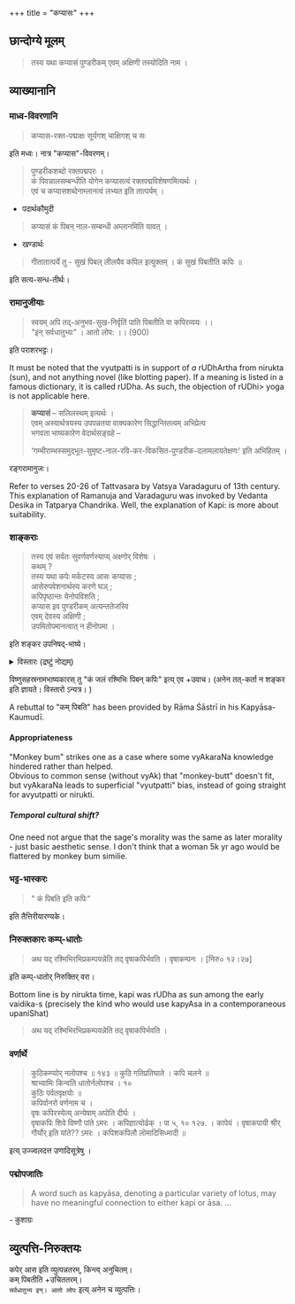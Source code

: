+++
title = "कप्यासः"
+++

## छान्दोग्ये मूलम्
> तस्य यथा कप्यासं पुण्डरीकम् एवम् अक्षिणी तस्योदिति नाम ।


## व्याख्यानानि
### माध्व-विवरणानि

> कप्यास-रक्त-पद्माक्षः सूर्यगश् चाक्षिगश् च सः 

इति मध्वः। नात्र "कप्यास"-विवरणम्। 

> पुण्डरीकशब्दो रक्तपद्मपरः ।  
कं पिवन्नालसम्बन्धीति योगेन कप्यासत्वं रक्तपद्मविशेषणमित्यर्थः ।  
एवं च कप्यासशब्देनाम्लानत्वं लभ्यत इति तात्पर्यम् । 

- पदार्थकौमुदी

> कप्यासं कं पिबन् नाल-सम्बन्धी अम्लानमिति यावत् ।

- खण्डार्थः

>  गीतातात्पर्ये तु - सुखं पिबल् लीलयैव कपिल इत्युक्तम् । कं सुखं पिबतीति कपिः ॥ 

इति सत्य-सन्ध-तीर्थः। 


### रामानुजीयाः
> स्वयम् अपि तद्-अनुभव-सुख-निर्वृतिं पाति पिबतीति वा कपिरव्ययः ।।  
"इन् सर्वधातुभ्यः” । आतो लोप: ।।  (900)

इति पराशरभट्टः। 

It must be noted that the vyutpatti is in support of _a_ rUDhArtha from nirukta (sun), and not anything novel (like blotting paper). If a meaning is listed in a famous dictionary, it is called rUDha. As such, the objection of rUDhi> yoga is not applicable here.


> **कप्यासं** – सलिलस्थम् इत्यर्थः ।  
एवम् अस्यार्थत्रयस्य उपपन्नतया वाक्यकारेण सिद्धान्तितत्वम् अभिप्रेत्य  
भगवता भाष्यकारेण वेदार्थसङ्ग्रहे –  
> 
> ‘गम्भीराम्भस्समुद्भूत-सुमृष्ट-नाल-रवि-कर-विकसित-पुण्डरीक-दलामलायतेक्षणः’ इति अभिहितम् ।

रङ्गरामानुजः।

Refer to verses 20-26 of Tattvasara by Vatsya Varadaguru of 13th century. This explanation of Ramanuja and Varadaguru was invoked by Vedanta Desika in Tatparya Chandrika. Well, the explanation of Kapi: is more about suitability.



### शाङ्कराः
> तस्य एवं सर्वतः सुवर्णवर्णस्याप्य् अक्ष्णोर् विशेषः ।  
कथम् ?  
तस्य यथा कपेः मर्कटस्य आसः कप्यासः ;  
आसेरुपवेशनार्थस्य करणे घञ् ;  
कपिपृष्ठान्तः येनोपविशति ;  
कप्यास इव पुण्डरीकम् अत्यन्ततेजस्वि  
एवम् देवस्य अक्षिणी ;  
उपमितोपमानत्वात् न हीनोपमा ।  

इति शङ्कर उपनिषद्-भाष्ये। 

<details><summary>विस्तारः (द्रष्टुं नोद्यम्)</summary>

> How would a brahmajnAnI see a monkey's bum and a brahmakamal to be different that is the whole point even if he meant it that way 

इति केचिच्छाङ्कराः।  
This is not what shankara had in mind - if he did, he would have said - "Boss this is not hInopama - you see, there is no real difference between eyes and monkey bum ".  
Instead he said "this is not hinopama because it is upama of an upama".  
So, this essentially amounts to misrepresenting shankara's intent by shAnkaras. 😀

Also note that brahmajnAnI, just because he sees his AchArya and the monkey being the same thing, does not call his AchArya a monkey or vice versa.

यद् रामायणाद् उदाहरन्ति केचित् -

>  वराहरुधिराभेण शुचिना च सुगन्धिना  
अनुलिप्तं परार्ध्येन चन्दनेन परंतपम्

Surely, one sees the difference between comparing 
- red sandal paste to ~pig's~ boar's blood 
- God's eye to "monkey bum" lotus?
Further, note that वराह is used, not सूकर - grAmya-sUkara is amedhya, varAha is not - rather an avatAra of viShNu himself.
</details>




विष्णुसहस्रनामभाष्यकारस् तु "कं जलं रश्मिभिः पिबन् कपिः" इत्य् एव +उवाच। (अनेन तत्-कर्ता न शङ्कर इति ज्ञायते। विस्तारो ऽन्यत्र। )

A rebuttal to "कम् पिबति" has been provided by Rāma Śāstrī in his Kapyāsa-Kaumudī. 

#### Appropriateness
"Monkey bum" strikes one as a case where some vyAkaraNa knowledge hindered rather than helped.  
Obvious to common sense (without vyAk) that "monkey-butt" doesn't fit, but vyAkaraNa leads to superficial "vyutpatti" bias, instead of going straight for avyutpatti or nirukti.

##### Temporal cultural shift?
One need not argue that the sage's morality was the same as later morality - just basic aesthetic sense. I don't think that a woman 5k yr ago would be flattered by monkey bum similie.



### भट्ट-भास्करः
> " कं पिबति इति कपिः"

इति तैत्तिरीयारण्यके। 

### निरुक्तकारः कम्प्-धातोः 
> अथ यद् रश्मिभिरभिप्रकम्पयन्नेति तद् वृषाकपिर्भवति ।  वृषाकम्पनः । [निरु० १२।२७] 

इति कम्प्-धातोर् निरुक्तिर् वरा।  

Bottom line is by nirukta time, kapi was rUDha as sun among the early vaidika-s (precisely the kind who would use kapyAsa in a contemporaneous upaniShat) 

> अथ यद् रश्मिभिरभिप्रकम्पयन्नेति तद् वृषाकपिर्भवति । 

### वर्णार्थे

> कुठिकम्प्योर् नलोपश्च ॥ १४३ ॥
कुठि गतिप्रतिघाते । कपि चलने ॥  
श्राभ्यामिः किन्वति धातोर्नलोपश्च । १०  
कुठिः पर्वतवृक्षयोः ॥  
कपिर्वानरो वर्णनाम च ।  
वृषः कपिरस्येत्य् अन्येषाम् अपोति दीर्घः ।  
वृषाकपिः शिवे विष्णौ पांते ऽमरः । कपिज्ञात्योर्ढक् । पा ५, १० १२७. । कापेयं । वृषाकपायी श्रीर् गौर्योर् इति यांते?? ऽमरः । कपिशकपिलौ लोमादिसिध्मादी ॥


इत्य् उज्ज्वलदत्त उणादिसूत्रेषु । 

### पद्मोपजातिः
> A word such as kapyāsa, denoting a particular variety of lotus, may have no meaningful connection to either kapi or āsa. ... 

\- कुशाग्रः


## व्युत्पत्ति-निरुक्तयः

कपेर् आस इति व्युत्पन्नतरम्, किन्त्व् अनुचितम्।  
कम् पिबतीति +उचिततरम्।  
`सर्वधातुभ्य इन्। आतो लोपः` इत्य् अनेन च व्युत्पत्तिः। 


